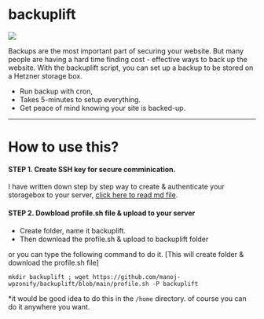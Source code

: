 # backuplift

![](https://pbcdn.cloud/backuplift.png)

Backups are the most important part of securing your website. But many people are having a hard time finding cost - effective ways to back up the website. With the backuplift script, you can set up a backup to be stored on a Hetzner storage box.

- Run backup with cron, 
- Takes 5-minutes to setup everything.
- Get peace of mind knowing your site is backed-up.

------------

# How to use this?

#### **STEP 1. Create SSH key for secure comminication.**

I have written down step by step way to create & authenticate your storagebox to your server, [click here to read md file](https://github.com/manoj-wpzonify/backuplift/blob/main/how-to-create-ssh-key.md "click here to read md file").

#### **STEP 2. Dowbload profile.sh file & upload to your server**

- Create folder, name it backuplift.
- Then download the profile.sh & upload to backuplift folder

or you can type the following command to do it. [This will create folder & download the profile.sh file]

`mkdir backuplift ; wget https://github.com/manoj-wpzonify/backuplift/blob/main/profile.sh -P backuplift`

*it would be good idea to do this in the `/home` directory. of course you can do it anywhere you want.

